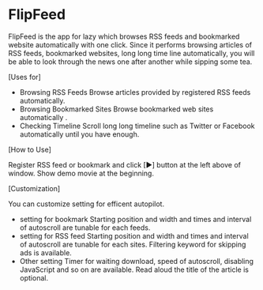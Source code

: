 # FlipFeed

FlipFeed is the app for lazy which browses RSS feeds and bookmarked website automatically with one click.  Since it performs browsing articles of RSS feeds, bookmarked websites, long long time line automatically, you will be able to look through the news one after another while sipping some tea.

[Uses for]

- Browsing RSS Feeds
 Browse articles provided by registered RSS feeds automatically. 
- Browsing Bookmarked Sites
 Browse bookmarked web sites automatically . 
- Checking Timeline
 Scroll long long timeline such as Twitter or Facebook automatically until you have enough.

[How to Use]

 Register RSS feed or bookmark and click [▶] button at the left above of window. Show demo movie at the beginning.

[Customization]

You can customize setting for efficent autopilot.
- setting for bookmark
 Starting position and width and times and interval of autoscroll are tunable for each feeds.
- setting for RSS feed
  Starting position and width and times and interval of autoscroll are tunable for each sites. Filtering keyword for skipping ads is available.
- Other setting
 Timer for waiting download, speed of autoscroll, disabling JavaScript and so on are available.  Read aloud the title of the article is optional.    
